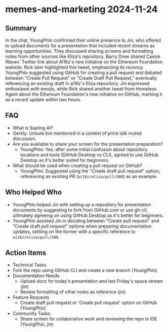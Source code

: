 # memes-and-marketing 2024-11-24

## Summary
 In the chat, YoungPhlo confirmed their online presence to Jin, who offered to upload documents for a presentation that included recent streams as learning opportunities. They discussed sharing screens and formatting notes from other sources like Eliza's repository. Barry Drew shared Cassie Waves' Twitter link about AI16z's new initiative on the Ethereum Foundation website. Rick later highlighted this tweet, emphasizing its recency. YoungPhlo suggested using GitHub for creating a pull request and debated between "Create Pull Request" or "Create Draft Pull Request," eventually referencing an existing draft in ai16z's Eliza repository. Jin expressed enthusiasm with emojis, while Rick shared another tweet from Homeless Agent about the Ethereum Foundation's new initiative on GitHub, marking it as a recent update within two hours.

## FAQ
 - What is Sapling AI?
  - Gerkly: Unsure but mentioned in a context of price talk muted discussion.
- Are you available to share your screen for the presentation preparation?
  - YoungPhlo: Yes, after some initial confusion about repository locations and tools (GitHub Desktop vs CLI), agreed to use GitHub Desktop as it's better suited for beginners.
- What should be used when creating a pull request on GitHub?
  - YoungPhlo: Suggested using the "Create draft pull request" option, referencing an existing PR (`ai16z/eliza/pull/580`) as an example.

## Who Helped Who
 - YoungPhlo helped Jin with setting up a repository for presentation documents by suggesting to fork from GitHub.com or use gh-cli, ultimately agreeing on using GitHub Desktop as it's better for beginners.
- YoungPhlo assisted Jin in deciding between "Create pull request" and "Create draft pull request" options when preparing documentation updates, settling on the former with a specific reference to `ai16z/eliza/pull/580`.

## Action Items
 - Technical Tasks
  - Fork the repo using GitHub CLI and create a new branch (YoungPhlo)
- Documentation Needs
  - Upload docs for today's presentation and last Friday's space stream (jin)
  - Review formatting of other notes as reference (jin)
- Feature Requests
  - Create draft pull request or 'Create pull request' option on GitHub (YoungPhlo)
- Community Tasks
  - Share screen for collaborative work and reviewing the repo in IDE (YoungPhlo, jin)

